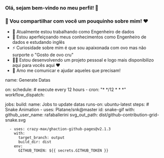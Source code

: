 ### Olá, sejam bem-vindo no meu perfil! 👋
### 🍂 Vou compartilhar com você um pouquinho sobre mim! ♥
<!--### É um prazer em receber você no meu perfil-->
<!-- comentários
**JessicaCastro88/jessicacastro88** is a ✨ _special_ ✨ repository because its `README.md` (this file) appears on your GitHub profile. -->

- 🔭 Atualmente estou trabalhando como Engenheiro de dados
- 🌱 Estou aperfeiçoando meus conhecimentos como Engenheiro de dados e estudando inglês
- ⚡ Curiosidade sobre mim é que sou apaixonada com ovo mas não surporte o "Gosto de ovo cru" 
- 👩‍💻 Estou desenvolvendo um projeto pessoal e logo mais disponibilizo aqui para vocês aqui ♥
- 🤝 Amo me comunicar e ajudar aqueles que precisam!

<!-- comentários -->

name: Generate Datas

on:
  schedule: # execute every 12 hours
    - cron: "* */12 * * *"
  workflow_dispatch:

jobs:
  build:
    name: Jobs to update datas
    runs-on: ubuntu-latest
    steps:
      # Snake Animation
      - uses: Platane/snk@master
        id: snake-gif
        with:
          github_user_name: rafaballerini
          svg_out_path: dist/github-contribution-grid-snake.svg

      - uses: crazy-max/ghaction-github-pages@v2.1.3
        with:
          target_branch: output
          build_dir: dist
        env:
          GITHUB_TOKEN: ${{ secrets.GITHUB_TOKEN }}
  
